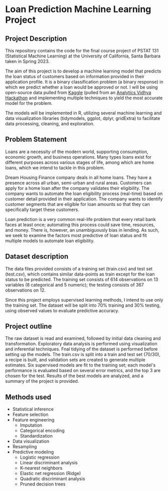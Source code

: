 # Loan Prediction Machine Learning Project

## Project Description 
This repository contains the code for the final course project of PSTAT 131 (Statistical Machine Learning) at the University of California, Santa Barbara taken in Spring 2023. 

The aim of this project is to develop a machine learning model that predicts the loan status of customers based on information provided in their application profile. It is a binary classification problem (a binary response) in which we predict whether a loan would be approved or not. I will be using open-source data pulled from [Kaggle](https://www.kaggle.com/datasets/vikasukani/loan-eligible-dataset) (pulled from an [Analytics Vidhya Hackathon](https://datahack.analyticsvidhya.com/contest/practice-problem-loan-prediction-iii/#ProblemStatement) and implementing multiple techniques to yield the most accurate model for the problem. 

The models will be implemented in R, utilizing several machine learning and data visualization libraries (tidymodels, ggplot, dplyr, gridExtra) to facilitate data processing, cleaning, and exploration.  

## Problem Statement
Loans are a necessity of the modern world, supporting consumption, economic growth, and business operations. Many types loans exist for different purposes across various stages of life, among which are home loans, which we intend to tackle in this problem. 

Dream Housing Finance company deals in all home loans. They have a presence across all urban, semi-urban and rural areas. Customers can apply for a home loan after the company validates their eligibility. The company wants to automate the loan eligibility process (real-time) based on customer detail provided in their application. The company wants to identify customer segments that are eligible for loan amounts so that they can specifically target these customers.

Loan prediction is a very common real-life problem that every retail bank faces at least once; automating this process could save time, resources, and money. There is, however, an unambiguously bias in lending. As such, we seek to examine the factors most predictive of loan status and fit multiple models to automate loan eligibility. 

## Dataset description
The data files provided consists of a training set (train.csv) and test set (test.csv), which contains similar data-points as train except for the loan status to be predicted. The training set consists of 614 observations on 13 variables (8 categorical and 5 numeric); the testing consists of 367 observations on 12. 

Since this project employs supervised learning methods, I intend to use only the training set. The dataset will be split into 70% training and 30% testing, using observed values to evaluate predictive accuracy. 

## Project outline 
The raw dataset is read and examined, followed by initial data cleaning and transformation. Exploratory data analysis is performed using visualization and inferential techniques. Fnal tidying of the dataset is performed before setting up the models. The train.csv is split into a train and test set (70/30), a recipe is built, and validation sets are created to generate multiple estimates. Six supervised models are fit to the training set; each model's performance is evaluated based on several error metrics, and the top 3 are chosen for the test. Results of the best models are analyzed, and a summary of the project is provided. 

## Methods used 
* Statistical inference
* Feature selection 
* Feature engineering 
    * Imputation
    * Categorical encoding 
    * Standardization 
* Data visualization
* Resampling 
* Predictive modeling
    * Logistic regression
    * Linear discriminant analysis
    * K-nearest neighbors
    * Elastic net regression (Ridge) 
    * Quadratic discriminant analysis
    * Pruned decision trees 
